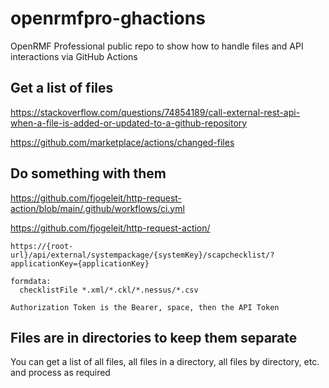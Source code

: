 # openrmfpro-ghactions
OpenRMF Professional public repo to show how to handle files and API interactions via GitHub Actions


## Get a list of files

https://stackoverflow.com/questions/74854189/call-external-rest-api-when-a-file-is-added-or-updated-to-a-github-repository

https://github.com/marketplace/actions/changed-files


## Do something with them 

https://github.com/fjogeleit/http-request-action/blob/main/.github/workflows/ci.yml

https://github.com/fjogeleit/http-request-action/

```
https://{root-url}/api/external/systempackage/{systemKey}/scapchecklist/?applicationKey={applicationKey}

formdata:
  checklistFile *.xml/*.ckl/*.nessus/*.csv

Authorization Token is the Bearer, space, then the API Token
```

## Files are in directories to keep them separate

You can get a list of all files, all files in a directory, all files by directory, etc. and process as required